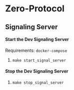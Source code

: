 # Zero-Protocol

## Signaling Server

#### Start the Dev Signaling Server

Requirements: `docker-compose`

1. `make start_signal_server`


#### Stop the Dev Signaling Server

1. `make stop_signal_server`